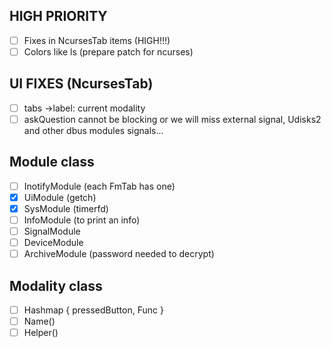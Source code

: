 ## HIGH PRIORITY
- [ ] Fixes in NcursesTab items (HIGH!!!)
- [ ] Colors like ls (prepare patch for ncurses)

## UI FIXES (NcursesTab)
- [ ] tabs ->label: current modality
- [ ] askQuestion cannot be blocking or we will miss external signal, Udisks2 and other dbus modules signals...

## Module class
- [ ] InotifyModule (each FmTab has one)
- [x] UiModule (getch)
- [x] SysModule (timerfd)
- [ ] InfoModule (to print an info)
- [ ] SignalModule
- [ ] DeviceModule
- [ ] ArchiveModule (password needed to decrypt)

## Modality class
- [ ] Hashmap { pressedButton, Func }
- [ ] Name() 
- [ ] Helper()
